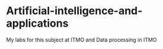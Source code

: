 # Artificial-intelligence-and-applications 
My labs for this subject at ITMO
and Data processing in ITMO
